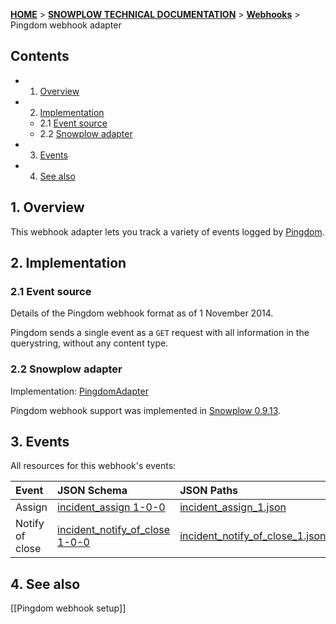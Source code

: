 <a name="top" />

[**HOME**](Home) > [**SNOWPLOW TECHNICAL DOCUMENTATION**](Snowplow-technical-documentation) > [**Webhooks**](Webhooks) > Pingdom webhook adapter

## Contents

- 1. [Overview](#overview)
- 2. [Implementation](#implementation)
  - 2.1 [Event source](#source)
  - 2.2 [Snowplow adapter](#adapter)
- 3. [Events](#events)
- 4. [See also](#see-also)

<a name="overview" />

## 1. Overview

This webhook adapter lets you track a variety of events logged by [Pingdom][pingdom-website].

<a name="implementation" />

## 2. Implementation

<a name="source" />

### 2.1 Event source

Details of the Pingdom webhook format as of 1 November 2014.

Pingdom sends a single event as a `GET` request with all information in the querystring, without any content type.

<a name="adapter" />

### 2.2 Snowplow adapter

Implementation: [PingdomAdapter][pingdom-adapter]

Pingdom webhook support was implemented in [Snowplow 0.9.13][snowplow-0.9.13].

<a name="events" />

## 3. Events

All resources for this webhook's events:

| **Event**      | **JSON Schema**                                  | **JSON Paths**                                    | **Redshift Table**                                     |
|:---------------|:-------------------------------------------------|:--------------------------------------------------|:-------------------------------------------------------|
| Assign          | [incident_assign 1-0-0][assign-json-schema]         | [incident_assign_1.json][assign-json-paths]         | [com_pingdom_incident_assign_1.sql][assign-sql]         |
| Notify of close | [incident_notify_of_close 1-0-0][close-json-schema] | [incident_notify_of_close_1.json][close-json-paths] | [com_pingdom_incident_notify_of_close_1.sql][close-sql] |

<a name="see-also" />

## 4. See also

[[Pingdom webhook setup]]

[pingdom-website]: https://www.pingdom.com/
[pingdom-adapter]: https://github.com/snowplow/snowplow/blob/master/3-enrich/scala-common-enrich/src/main/scala/com.snowplowanalytics.snowplow.enrich/common/adapters/registry/PingdomAdapter.scala
[snowplow-0.9.13]: https://github.com/snowplow/snowplow/releases/tag/0.9.13

[assign-json-schema]: https://github.com/snowplow/iglu-central/tree/master/schemas/com.pingdom/incident_assign/jsonschema/1-0-0
[assign-json-paths]: https://github.com/snowplow/snowplow/tree/master/4-storage/redshift-storage/jsonpaths/com.pingdom/incident_assign_1.json
[assign-sql]: https://github.com/snowplow/snowplow/tree/master/4-storage/redshift-storage/sql/com.pingdom/incident_assign_1.sql

[close-json-schema]: https://github.com/snowplow/iglu-central/tree/master/schemas/com.pingdom/incident_notify_of_close/jsonschema/1-0-0
[close-json-paths]: https://github.com/snowplow/snowplow/tree/master/4-storage/redshift-storage/jsonpaths/com.pingdom/incident_notify_of_close_1.json
[close-sql]: https://github.com/snowplow/snowplow/tree/master/4-storage/redshift-storage/sql/com.pingdom/incident_notify_of_close_1.sql
